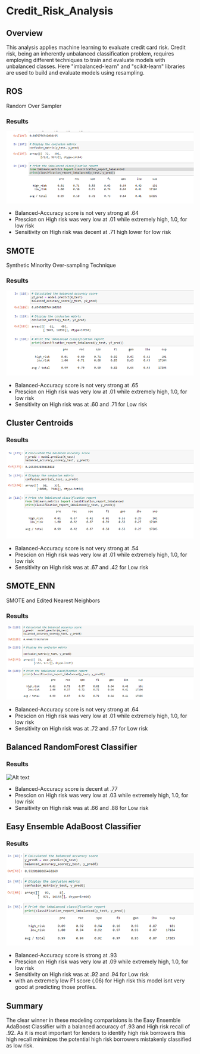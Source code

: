 # Credit_Risk_Analysis


## Overview

 This analysis applies machine learning to evaluate credit card risk. Credit risk, being an inherently unbalanced classification problem, requires employing different techniques to train and evaluate models with unbalanced classes. Here "imbalanced-learn" and "scikit-learn" libraries  are used to build and evaluate models using resampling.


## ROS
Random Over Sampler

### Results
![Alt text](ROS.PNG)

* Balanced-Accuracy score is not very strong at .64
* Prescion on High risk was very low at .01 while extremely high, 1.0, for low risk 
* Sensitivity on High risk was decent at .71 high lower for low risk


## SMOTE
Synthetic Minority Over-sampling Technique

### Results
![Alt text](SMOTE.PNG)

* Balanced-Accuracy score is not very strong at .65
* Prescion on High risk was very low at .01 while extremely high, 1.0, for low risk 
* Sensitivity on High risk was at .60 and .71 for Low risk


## Cluster Centroids

### Results
![Alt text](CC.PNG)

* Balanced-Accuracy score is not very strong at .54
* Prescion on High risk was very low at .01 while extremely high, 1.0, for low risk 
* Sensitivity on High risk was at .67 and .42 for Low risk


## SMOTE_ENN
SMOTE and Edited Nearest Neighbors

### Results
![Alt text](Smote_enn.PNG)

* Balanced-Accuracy score is not very strong at .64
* Prescion on High risk was very low at .01 while extremely high, 1.0, for low risk 
* Sensitivity on High risk was at .72 and .57 for Low risk


## Balanced RandomForest Classifier

### Results
![Alt text](BFR.PNG)

* Balanced-Accuracy score is decent at .77
* Prescion on High risk was very low at .03 while extremely high, 1.0, for low risk 
* Sensitivity on High risk was at .66 and .88 for Low risk


## Easy Ensemble AdaBoost Classifier

### Results
![Alt text](EEC.PNG)

* Balanced-Accuracy score is strong at .93
* Prescion on High risk was very low at .09 while extremely high, 1.0, for low risk 
* Sensitivity on High risk was at .92 and .94 for Low risk
* with an extremely low F1 score (.06) for High risk this model isnt very good at predicting those profiles.

## Summary

The clear winner in these modeling comparisions is the Easy Ensemble AdaBoost Classifier with a balanced accuracy of .93 and High risk recall of .92. As it is most important for lenders to identify high risk borrowers this high recall minimizes the potential high risk borrowers mistakenly classified as low risk.    

